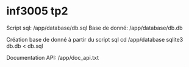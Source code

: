 # inf3005 tp2

Script sql: /app/database/db.sql
Base de donné: /app/database/db.db

Création base de donné à partir du script sql
cd /app/database
sqlite3 db.db < db.sql 

Documentation API: /app/doc_api.txt

